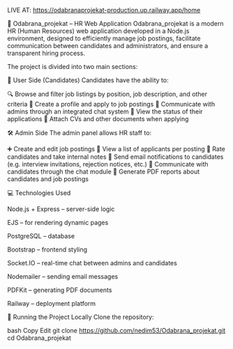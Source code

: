 LIVE AT: https://odabranaprojekat-production.up.railway.app/home

🎯 Odabrana_projekat – HR Web Application
Odabrana_projekat is a modern HR (Human Resources) web application developed in a Node.js environment, designed to efficiently manage job postings, facilitate communication between candidates and administrators, and ensure a transparent hiring process.

The project is divided into two main sections:

👤 User Side (Candidates)
Candidates have the ability to:

🔍 Browse and filter job listings by position, job description, and other criteria
📝 Create a profile and apply to job postings
💬 Communicate with admins through an integrated chat system
📑 View the status of their applications
📎 Attach CVs and other documents when applying

🛠️ Admin Side
The admin panel allows HR staff to:

➕ Create and edit job postings
👀 View a list of applicants per posting
🧮 Rate candidates and take internal notes
📧 Send email notifications to candidates (e.g. interview invitations, rejection notices, etc.)
💬 Communicate with candidates through the chat module
📄 Generate PDF reports about candidates and job postings

💻 Technologies Used

Node.js + Express – server-side logic

EJS – for rendering dynamic pages

PostgreSQL – database

Bootstrap – frontend styling

Socket.IO – real-time chat between admins and candidates

Nodemailer – sending email messages

PDFKit – generating PDF documents

Railway – deployment platform

🚀 Running the Project Locally
Clone the repository:

bash
Copy
Edit
git clone https://github.com/nedim53/Odabrana_projekat.git  
cd Odabrana_projekat
